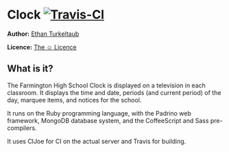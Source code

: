 # Clock [![Travis-CI](https://secure.travis-ci.org/eturk/clock.png)](http://travis-ci.org/#!/eturk/clock)

**Author:** [Ethan Turkeltaub](http://github.com/eturk)

**Licence:** [The ☺ Licence](http://licence.visualidiot.com/)

## What is it?

The Farmington High School Clock is displayed on a television in each classroom. It displays the time and date, periods (and current period) of the day, marquee items, and notices for the school.

It runs on the Ruby programming language, with the Padrino web framework, MongoDB database system, and the CoffeeScript and Sass pre-compilers.

It uses CIJoe for CI on the actual server and Travis for building.
